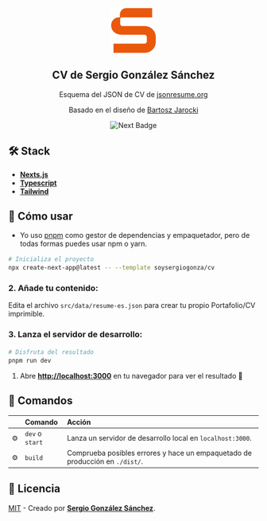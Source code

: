 

<div align="center">
<img src="public/favicon.svg" height="90px" width="auto" /> 
<h2>
    CV de Sergio González Sánchez
</h2>
<p>
Esquema del JSON de CV de <a href="https://jsonresume.org/schema/">jsonresume.org</a>
</p>


<p>
Basado en el diseño de <a href="https://github.com/BartoszJarocki/cv">Bartosz Jarocki</a>

</p>

</div>

<p></p>

<div align="center">

![Next Badge](https://img.shields.io/badge/NextJS-blueviolet.svg?style=for-the-badge&logo=Next.js&labelColor=000000&logoWidth=20)
</div>

## 🛠️ Stack

- [**Nexts.js**](https://nextjs.org/)
- [**Typescript**](https://www.typescriptlang.org/)
- [**Tailwind**](https://tailwindcss.com/)


## 🚀 Cómo usar

- Yo uso [pnpm](https://pnpm.io/installation) como gestor de dependencias y empaquetador, pero de todas formas puedes usar npm o yarn.

```bash
# Inicializa el proyecto
npx create-next-app@latest -- --template soysergiogonza/cv
```

### 2. Añade tu contenido:
Edita el archivo `src/data/resume-es.json` para crear tu propio Portafolio/CV imprimible.
### 3. Lanza el servidor de desarrollo:

```bash
# Disfruta del resultado
pnpm run dev
```


1. Abre [**http://localhost:3000**](http://localhost:3000/) en tu navegador para ver el resultado 🚀


## 🧞 Comandos

|     | Comando          | Acción                                                                       |
| :-- | :--------------- |:-----------------------------------------------------------------------------|
| ⚙️  | `dev` o `start` | Lanza un servidor de desarrollo local en  `localhost:3000`.                  |
| ⚙️  | `build`          | Comprueba posibles errores y hace un empaquetado de producción en `./dist/`. |




## 🔑 Licencia

[MIT](LICENSE) - Creado por [**Sergio González Sánchez**](https://sergiogonzalez.tech).

